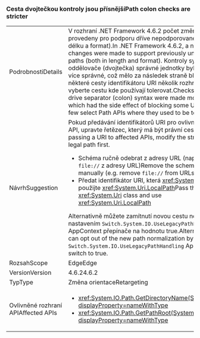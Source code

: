 ### <a name="path-colon-checks-are-stricter"></a><span data-ttu-id="411c4-101">Cesta dvojtečkou kontroly jsou přísnější</span><span class="sxs-lookup"><span data-stu-id="411c4-101">Path colon checks are stricter</span></span>

|   |   |
|---|---|
|<span data-ttu-id="411c4-102">Podrobnosti</span><span class="sxs-lookup"><span data-stu-id="411c4-102">Details</span></span>|<span data-ttu-id="411c4-103">V rozhraní .NET Framework 4.6.2 počet změn, byly provedeny pro podporu dříve nepodporované cesty (jak v délku a format).</span><span class="sxs-lookup"><span data-stu-id="411c4-103">In .NET Framework 4.6.2, a number of changes were made to support previously unsupported paths (both in length and format).</span></span> <span data-ttu-id="411c4-104">Kontroly syntaxe oddělovače (dvojtečka) správné jednotky byly provedeny více správné, což mělo za následek straně blokování některé cesty identifikátoru URI několik rozhraní API v vyberte cestu kde používají tolerovat.</span><span class="sxs-lookup"><span data-stu-id="411c4-104">Checks for proper drive separator (colon) syntax were made more correct, which had the side effect of blocking some URI paths in a few select Path APIs where they used to be tolerated.</span></span>|
|<span data-ttu-id="411c4-105">Návrh</span><span class="sxs-lookup"><span data-stu-id="411c4-105">Suggestion</span></span>|<span data-ttu-id="411c4-106">Pokud předávání identifikátorů URI pro ovlivněné rozhraní API, upravte řetězec, který má být právní cesta první.</span><span class="sxs-lookup"><span data-stu-id="411c4-106">If passing a URI to affected APIs, modify the string to be a legal path first.</span></span><ul><li><span data-ttu-id="411c4-107">Schéma ručně odebrat z adresy URL (například odebrat <code>file://</code> z adresy URL)</span><span class="sxs-lookup"><span data-stu-id="411c4-107">Remove the scheme from URLs manually (e.g. remove <code>file://</code> from URLs)</span></span></li><li><span data-ttu-id="411c4-108">Předat identifikátor URI, která <xref:System.Uri> třídu a použijte <xref:System.Uri.LocalPath></span><span class="sxs-lookup"><span data-stu-id="411c4-108">Pass the URI to the <xref:System.Uri> class and use <xref:System.Uri.LocalPath></span></span></li></ul><span data-ttu-id="411c4-109">Alternativně můžete zamítnutí novou cestu normalizaci nastavením <code>Switch.System.IO.UseLegacyPathHandling</code> AppContext přepínače na hodnotu true.</span><span class="sxs-lookup"><span data-stu-id="411c4-109">Alternatively, you can opt out of the new path normalization by setting the <code>Switch.System.IO.UseLegacyPathHandling</code> AppContext switch to true.</span></span>|
|<span data-ttu-id="411c4-110">Rozsah</span><span class="sxs-lookup"><span data-stu-id="411c4-110">Scope</span></span>|<span data-ttu-id="411c4-111">Edge</span><span class="sxs-lookup"><span data-stu-id="411c4-111">Edge</span></span>|
|<span data-ttu-id="411c4-112">Version</span><span class="sxs-lookup"><span data-stu-id="411c4-112">Version</span></span>|<span data-ttu-id="411c4-113">4.6.2</span><span class="sxs-lookup"><span data-stu-id="411c4-113">4.6.2</span></span>|
|<span data-ttu-id="411c4-114">Typ</span><span class="sxs-lookup"><span data-stu-id="411c4-114">Type</span></span>|<span data-ttu-id="411c4-115">Změna orientace</span><span class="sxs-lookup"><span data-stu-id="411c4-115">Retargeting</span></span>|
|<span data-ttu-id="411c4-116">Ovlivněné rozhraní API</span><span class="sxs-lookup"><span data-stu-id="411c4-116">Affected APIs</span></span>|<ul><li><xref:System.IO.Path.GetDirectoryName(System.String)?displayProperty=nameWithType></li><li><xref:System.IO.Path.GetPathRoot(System.String)?displayProperty=nameWithType></li></ul>|


